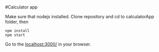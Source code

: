 #Calculator app

Make sure that nodejs installed. Clone repository and cd to calculatorApp folder, then
```
npm install
npm start
```
Go to the [localhost:3000/](http://localhost:3000/) in your browser.
